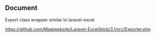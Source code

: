 ## Document

Export class wrapper similar to laravel-excel.

https://github.com/Maatwebsite/Laravel-Excel/blob/3.1/src/Exporter.php

